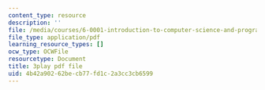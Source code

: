 ```yaml
---
content_type: resource
description: ''
file: /media/courses/6-0001-introduction-to-computer-science-and-programming-in-python-fall-2016/4b42a90262becb77fd1c2a3cc3cb6599_Y6J8I056Ffw.pdf
file_type: application/pdf
learning_resource_types: []
ocw_type: OCWFile
resourcetype: Document
title: 3play pdf file
uid: 4b42a902-62be-cb77-fd1c-2a3cc3cb6599
---
```

